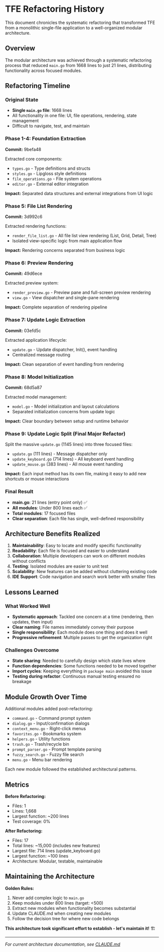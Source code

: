 # TFE Refactoring History

This document chronicles the systematic refactoring that transformed TFE from a monolithic single-file application to a well-organized modular architecture.

## Overview

The modular architecture was achieved through a systematic refactoring process that reduced `main.go` from 1668 lines to just 21 lines, distributing functionality across focused modules.

## Refactoring Timeline

### Original State
- **Single `main.go` file**: 1668 lines
- All functionality in one file: UI, file operations, rendering, state management
- Difficult to navigate, test, and maintain

### Phase 1-4: Foundation Extraction
**Commit:** 9befa48

Extracted core components:
- `types.go` - Type definitions and structs
- `styles.go` - Lipgloss style definitions
- `file_operations.go` - File system operations
- `editor.go` - External editor integration

**Impact:** Separated data structures and external integrations from UI logic

### Phase 5: File List Rendering
**Commit:** 3d992c6

Extracted rendering functions:
- `render_file_list.go` - All file list view rendering (List, Grid, Detail, Tree)
- Isolated view-specific logic from main application flow

**Impact:** Rendering concerns separated from business logic

### Phase 6: Preview Rendering
**Commit:** 49d6ece

Extracted preview system:
- `render_preview.go` - Preview pane and full-screen preview rendering
- `view.go` - View dispatcher and single-pane rendering

**Impact:** Complete separation of rendering pipeline

### Phase 7: Update Logic Extraction
**Commit:** 03efd5c

Extracted application lifecycle:
- `update.go` - Update dispatcher, Init(), event handling
- Centralized message routing

**Impact:** Clean separation of event handling from rendering

### Phase 8: Model Initialization
**Commit:** 68d5a87

Extracted model management:
- `model.go` - Model initialization and layout calculations
- Separated initialization concerns from update logic

**Impact:** Clear boundary between setup and runtime behavior

### Phase 9: Update Logic Split (Final Major Refactor)

Split the massive `update.go` (1145 lines) into three focused files:
- `update.go` (111 lines) - Message dispatcher only
- `update_keyboard.go` (714 lines) - All keyboard event handling
- `update_mouse.go` (383 lines) - All mouse event handling

**Impact:** Each input method has its own file, making it easy to add new shortcuts or mouse interactions

### Final Result

- **main.go**: 21 lines (entry point only) ✅
- **All modules**: Under 800 lines each ✅
- **Total modules**: 17 focused files
- **Clear separation**: Each file has single, well-defined responsibility

## Architecture Benefits Realized

1. **Maintainability**: Easy to locate and modify specific functionality
2. **Readability**: Each file is focused and easier to understand
3. **Collaboration**: Multiple developers can work on different modules without conflicts
4. **Testing**: Isolated modules are easier to unit test
5. **Scalability**: New features can be added without cluttering existing code
6. **IDE Support**: Code navigation and search work better with smaller files

## Lessons Learned

### What Worked Well
- **Systematic approach**: Tackled one concern at a time (rendering, then updates, then input)
- **Clear naming**: File names immediately convey their purpose
- **Single responsibility**: Each module does one thing and does it well
- **Progressive refinement**: Multiple passes to get the organization right

### Challenges Overcome
- **State sharing**: Needed to carefully design which state lives where
- **Function dependencies**: Some functions needed to be moved together
- **Import cycles**: Keeping everything in `package main` avoided this issue
- **Testing during refactor**: Continuous manual testing ensured no breakage

## Module Growth Over Time

Additional modules added post-refactoring:
- `command.go` - Command prompt system
- `dialog.go` - Input/confirmation dialogs
- `context_menu.go` - Right-click menus
- `favorites.go` - Bookmarks system
- `helpers.go` - Utility functions
- `trash.go` - Trash/recycle bin
- `prompt_parser.go` - Prompt template parsing
- `fuzzy_search.go` - Fuzzy file search
- `menu.go` - Menu bar rendering

Each new module followed the established architectural patterns.

## Metrics

**Before Refactoring:**
- Files: 1
- Lines: 1,668
- Largest function: ~200 lines
- Test coverage: 0%

**After Refactoring:**
- Files: 17
- Total lines: ~15,000 (includes new features)
- Largest file: 714 lines (update_keyboard.go)
- Largest function: ~100 lines
- Architecture: Modular, testable, maintainable

## Maintaining the Architecture

**Golden Rules:**
1. Never add complex logic to `main.go`
2. Keep modules under 800 lines (target: <500)
3. Extract new modules when functionality becomes substantial
4. Update CLAUDE.md when creating new modules
5. Follow the decision tree for where new code belongs

**This architecture took significant effort to establish - let's maintain it!** 🏗️

---

*For current architecture documentation, see [CLAUDE.md](../CLAUDE.md)*
